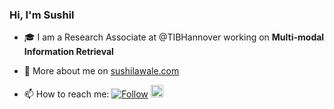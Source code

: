 ### Hi, I'm Sushil

- :mortar_board: I am a Research Associate at @TIBHannover working on **Multi-modal Information Retrieval**
- 🔗 More about me on [sushilawale.com](sushilawale.com)

- 📫 How to reach me: [![Follow](https://img.shields.io/twitter/follow/sushilawale?style=social)](https://twitter.com/intent/follow?screen_name=sushilawale)    <a href="https://www.linkedin.com/in/sushilawale/"><img src=https://content.linkedin.com/content/dam/me/business/en-us/amp/brand-site/v2/bg/LI-Bug.svg.original.svg height="20px"/><a/>
